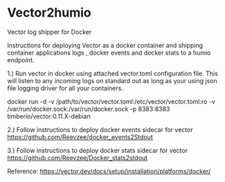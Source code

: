 # Vector2humio

Vector log shipper for Docker

Instructions for deploying Vector as a docker container and shipping container applications logs , docker events and docker stats to a humio endpoint.

1.) Run vector in docker using attached vector.toml configuration file. This will listen to any incoming logs on standard out as long as your using json file logging driver for all your containers.

docker run -d -v /path/to/vector/vector.toml:/etc/vector/vector.toml:ro -v /var/run/docker.sock:/var/run/docker.sock  -p 8383:8383 timberio/vector:0.11.X-debian

2.) Follow instructions to deploy docker events sidecar for vector https://github.com/Reevzee/docker_events2Stdout

3.) Follow instructions to deploy docker stats sidecar for vector https://github.com/Reevzee/Docker_stats2stdout







Reference:
https://vector.dev/docs/setup/installation/platforms/docker/
